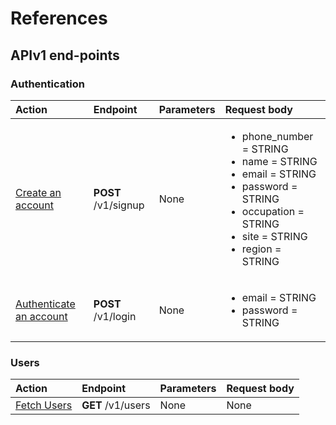 # References

## APIv1 end-points

### Authentication

| Action                                                                | Endpoint            | Parameters | Request body                                                                                                                                                                             |
| :-------------------------------------------------------------------- | :------------------ | :--------- | :--------------------------------------------------------------------------------------------------------------------------------------------------------------------------------------- |
| [Create an account](./features_v1.md#1-create-an-account)             | **POST** /v1/signup | None       | <ul><li>phone_number = STRING</li><li>name = STRING</li><li>email = STRING</li><li>password = STRING</li><li>occupation = STRING</li><li>site = STRING</li><li>region = STRING</li></ul> |
| [Authenticate an account](./features_v1.md#2-authenticate-an-account) | **POST** /v1/login  | None       | <ul><li>email = STRING</li><li>password = STRING</li></ul>                                                                                                                               |

### Users

| Action                                        | Endpoint          | Parameters | Request body |
| :-------------------------------------------- | :---------------- | :--------- | :----------- |
| [Fetch Users](./features_v1.md#3-fetch-users) | **GET** /v1/users | None       | None         |
